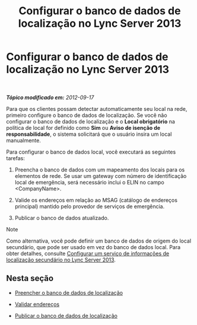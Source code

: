 ﻿---
title: Configurar o banco de dados de localização no Lync Server 2013
TOCTitle: Configurar o banco de dados de localização no Lync Server 2013
ms:assetid: 8544be31-6958-47ef-b926-fdc80d56191c
ms:mtpsurl: https://technet.microsoft.com/pt-br/library/Gg398679(v=OCS.15)
ms:contentKeyID: 49307329
ms.date: 05/19/2016
mtps_version: v=OCS.15
ms.translationtype: HT
---

# Configurar o banco de dados de localização no Lync Server 2013

 

_**Tópico modificado em:** 2012-09-17_

Para que os clientes possam detectar automaticamente seu local na rede, primeiro configure o banco de dados de localização. Se você não configurar o banco de dados de localização e o **Local obrigatório** na política de local for definido como **Sim** ou **Aviso de isenção de responsabilidade**, o sistema solicitará que o usuário insira um local manualmente.

Para configurar o banco de dados local, você executará as seguintes tarefas:

1.  Preencha o banco de dados com um mapeamento dos locais para os elementos de rede. Se usar um gateway com número de identificação local de emergência, será necessário inclui o ELIN no campo \<CompanyName\>.

2.  Valide os endereços em relação ao MSAG (catálogo de endereços principal) mantido pelo provedor de serviços de emergência.

3.  Publicar o banco de dados atualizado.

> [!note]  
> Como alternativa, você pode definir um banco de dados de origem do local secundário, que pode ser usado em vez do banco de dados local. Para obter detalhes, consulte <a href="lync-server-2013-configure-a-secondary-location-information-service.md">Configurar um serviço de informações de localização secundário no Lync Server 2013</a>.

## Nesta seção

  - [Preencher o banco de dados de localização](lync-server-2013-populate-the-location-database.md)

  - [Validar endereços](lync-server-2013-validate-addresses.md)

  - [Publicar o banco de dados de localização](lync-server-2013-publish-the-location-database.md)


